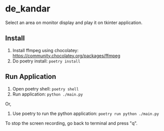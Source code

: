 # de_kandar
Select an area on monitor display and play it on tkinter application.

## Install
1. Install ffmpeg using chocolatey: https://community.chocolatey.org/packages/ffmpeg
2. Do poetry install: `poetry install`

## Run Application
1. Open poetry shell: `poetry shell`
2. Run application: `python ./main.py`

Or,

1. Use poetry to run the python application: `poetry run python ./main.py`

To stop the screen recording, go back to terminal and press "q".
